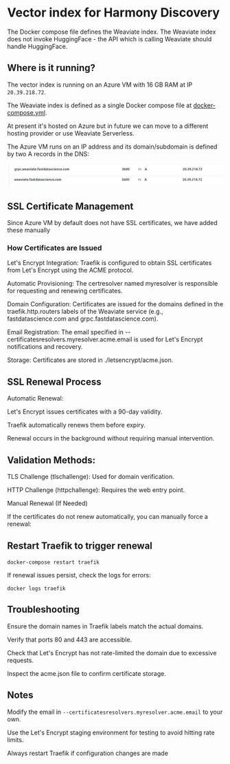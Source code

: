# Vector index for Harmony Discovery

The Docker compose file defines the Weaviate index. The Weaviate index does not invoke HuggingFace - the API which is calling Weaviate should handle HuggingFace.

## Where is it running?

The vector index is running on an Azure VM with 16 GB RAM at IP `20.39.218.72`.

The Weaviate index is defined as a single Docker compose file at [docker-compose.yml](docker-compose.yml).

At present it's hosted on Azure but in future we can move to a different hosting provider or use Weaviate Serverless.

The Azure VM runs on an IP address and its domain/subdomain is defined by two A records in the DNS:

![arecords](docs/arecords.png)

## SSL Certificate Management

Since Azure VM by default does not have SSL certificates, we have added these manually

### How Certificates are Issued

Let's Encrypt Integration: Traefik is configured to obtain SSL certificates from Let's Encrypt using the ACME protocol.

Automatic Provisioning: The certresolver named myresolver is responsible for requesting and renewing certificates.

Domain Configuration: Certificates are issued for the domains defined in the traefik.http.routers labels of the Weaviate service (e.g., fastdatascience.com and grpc.fastdatascience.com).

Email Registration: The email specified in --certificatesresolvers.myresolver.acme.email is used for Let's Encrypt notifications and recovery.

Storage: Certificates are stored in ./letsencrypt/acme.json.

## SSL Renewal Process

Automatic Renewal:

Let's Encrypt issues certificates with a 90-day validity.

Traefik automatically renews them before expiry.

Renewal occurs in the background without requiring manual intervention.

## Validation Methods:

TLS Challenge (tlschallenge): Used for domain verification.

HTTP Challenge (httpchallenge): Requires the web entry point.

Manual Renewal (If Needed)

If the certificates do not renew automatically, you can manually force a renewal:

## Restart Traefik to trigger renewal

```
docker-compose restart traefik
```

If renewal issues persist, check the logs for errors:

```
docker logs traefik
```

## Troubleshooting

Ensure the domain names in Traefik labels match the actual domains.

Verify that ports 80 and 443 are accessible.

Check that Let's Encrypt has not rate-limited the domain due to excessive requests.

Inspect the acme.json file to confirm certificate storage.

## Notes

Modify the email in `--certificatesresolvers.myresolver.acme.email` to your own.

Use the Let's Encrypt staging environment for testing to avoid hitting rate limits.

Always restart Traefik if configuration changes are made
